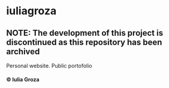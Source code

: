 # iuliagroza

## NOTE: The development of this project is discontinued as this repository has been archived

Personal website. Public portofolio

#### © Iulia Groza
